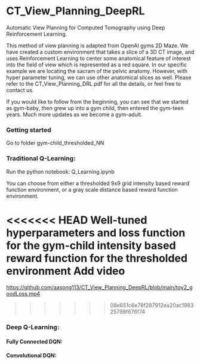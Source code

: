 # CT_View_Planning_DeepRL
Automatic View Planning for Computed Tomography using Deep Reinforcement Learning. 

This method of view planning is adapted from OpenAI gyms 2D Maze. We have created a custom environment that takes a slice of a 3D CT image, and uses Reinforcement Learning to center some anatomical feature of interest into the field of view which is represented as a red square. In our specific example we are locating the sacram of the pelvic anatomy. However, with hyper parameter tuning, we can use other anatomical slices as well. Please refer to the CT_View_Planning_DRL.pdf for all the details, or feel free to contact us. 


If you would like to follow from the beginning, you can see that we started as gym-baby, then grew up into a gym child, then entered the gym-teen years. Much more updates as we become a gym-adult. 


### Getting started 

Go to folder gym-child_thresholded_NN

### Traditional Q-Learning: 

Run the python notebook: Q_Learning.ipynb

You can choose from either a thresholded 9x9 grid intensity based reward function environment, or a gray scale distance based reward function environment. 

<<<<<<< HEAD
Well-tuned hyperparameters and loss function for the gym-child intensity based reward function for the thresholded environment 
Add video
=======

https://github.com/aasong113/CT_View_Planning_DeepRL/blob/main/toy2_goodLoss.mp4
>>>>>>> 08e651c6e78f287912ea20ac198325798f676f74

### Deep Q-Learning: 



#### Fully Connected DQN: 

#### Convolutional DQN:
 

